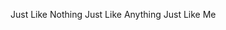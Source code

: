 
Just Like Nothing
Just Like Anything
Just Like Me

<!--
**SoTosorrow/SoTosorrow** is a ✨ _special_ ✨ repository because its `README.md` (this file) appears on your GitHub profile.

Here are some ideas to get you started:

- 🔭 I’m currently working on ...
- 🌱 I’m currently learning ...
- 👯 I’m looking to collaborate on ...
- 🤔 I’m looking for help with ...
- 💬 Ask me about ...
- 📫 How to reach me: ...
- 😄 Pronouns: ...
- ⚡ Fun fact: ...


### 👋👋👋👋👋👋

> First Prize of 2020 RMUT  
> First Prize of 2021 RMUA (As Guidance)  
> Poet  
> Blender fan  
> Computer Graphics lover  
> Fantast  
✨✨✨✨✨✨✨
-->
